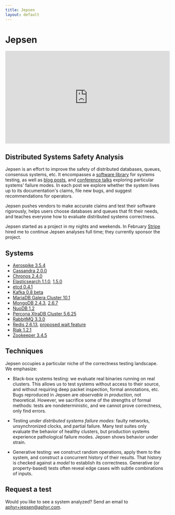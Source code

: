 ```yaml
---
title: Jepsen
layout: default
---
```


# Jepsen

<iframe width="520" height="293" src="http://www.ustream.tv/embed/recorded/61443262?html5ui" allowfullscreen webkitallowfullscreen scrolling="no" frameborder="0" style="border: 0 none transparent;"></iframe>

## Distributed Systems Safety Analysis

Jepsen is an effort to improve the safety of distributed databases, queues,
consensus systems, etc. It encompasses a [software
library](https://github.com/aphyr/jepsen) for systems testing, as well as [blog
posts](https://aphyr.com/tags/jepsen), and [conference
talks](http://www.ustream.tv/recorded/61443262) exploring particular systems'
failure modes. In each post we explore whether the system lives up to its
documentation's claims, file new bugs, and suggest recommendations for
operators.

Jepsen pushes vendors to make accurate claims and test their software
rigorously, helps users choose databases and queues that fit their needs, and
teaches everyone how to evaluate distributed systems correctness.

Jepsen started as a project in my nights and weekends. In February
[Stripe](http://stripe.com/jobs) hired me to continue Jepsen analyses full
time; they currently sponsor the project.

## Systems

- [Aerospike 3.5.4](https://aphyr.com/posts/324-call-me-maybe-aerospike)
- [Cassandra 2.0.0](https://aphyr.com/posts/294-call-me-maybe-cassandra)
- [Chronos 2.4.0](https://aphyr.com/posts/326-call-me-maybe-chronos)
- [Elasticsearch 1.1.0](https://aphyr.com/posts/317-call-me-maybe-elasticsearch), [1.5.0](https://aphyr.com/posts/323-call-me-maybe-elasticsearch-1-5-0)
- [etcd 0.4.1](https://aphyr.com/posts/316-call-me-maybe-etcd-and-consul)
- [Kafka 0.8 beta](https://aphyr.com/posts/293-call-me-maybe-kafka)
- [MariaDB Galera Cluster 10.1](https://aphyr.com/posts/327-call-me-maybe-mariadb-galera-cluster)
- [MongoDB 2.4.3](https://aphyr.com/posts/284-call-me-maybe-mongodb), [2.6.7](https://aphyr.com/posts/322-call-me-maybe-mongodb-stale-reads)
- [NuoDB 1.2](https://aphyr.com/posts/292-call-me-maybe-nuodb)
- [Percona XtraDB Cluster 5.6.25](https://aphyr.com/posts/328-call-me-maybe-percona-xtradb-cluster)
- [RabbitMQ 3.3.0](https://aphyr.com/posts/315-call-me-maybe-rabbitmq)
- [Redis 2.6.13](https://aphyr.com/posts/283-call-me-maybe-redis), [proposed wait feature](https://aphyr.com/posts/307-call-me-maybe-redis-redux)
- [Riak 1.2.1](https://aphyr.com/posts/285-call-me-maybe-riak)
- [Zookeeper 3.4.5](https://aphyr.com/posts/291-call-me-maybe-zookeeper)


## Techniques

Jepsen occupies a particular niche of the correctness testing landscape. We
emphasize:

- Black-box systems testing: we evaluate real binaries running on real
  clusters. This allows us to test systems without access to their source, and
  without requiring deep packet inspection, formal annotations, etc. Bugs
  reproduced in Jepsen are *observable in production*, not theoretical.
  However, we sacrifice some of the strengths of formal methods: tests are
  nondeterministic, and we cannot prove correctness, only find errors.

- Testing *under distributed systems failure modes*: faulty networks,
  unsynchronized clocks, and partial failure. Many test suites only evaluate
  the behavior of healthy clusters, but production systems experience
  pathological failure modes. Jepsen shows behavior under strain.

- Generative testing: we construct random operations, apply them to the system,
  and construct a concurrent history of their results. That history is checked
  against a *model* to establish its correctness. Generative (or property-based)
  tests often reveal edge cases with subtle combinations of inputs.

## Request a test

Would you like to see a system analyzed? Send an email to [aphyr+jepsen@aphyr.com](mailto:aphyr+jepsen@aphyr.com).
